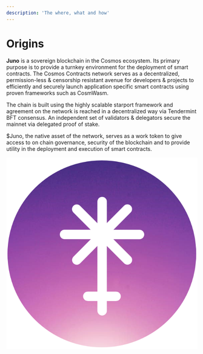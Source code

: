 ```yaml
---
description: 'The where, what and how'
---
```


# Origins

**Juno**  is a sovereign blockchain in the Cosmos ecosystem. Its primary purpose is to provide a turnkey environment for the deployment of smart contracts. The Cosmos Contracts network serves as a decentralized, permission-less & censorship resistant avenue for developers & projects to efficiently and securely launch application specific smart contracts using proven frameworks such as CosmWasm.

The chain is built using the highly scalable starport framework and agreement on the network is reached in a decentralized way via Tendermint BFT consensus. An independent set of validators & delegators secure the mainnet via delegated proof of stake. 

$Juno, the native asset of the network, serves as a work token to give access to on chain governance, security of the blockchain and to provide utility in the deployment and execution of smart contracts.

![$JUNO](../.gitbook/assets/jo.png)



